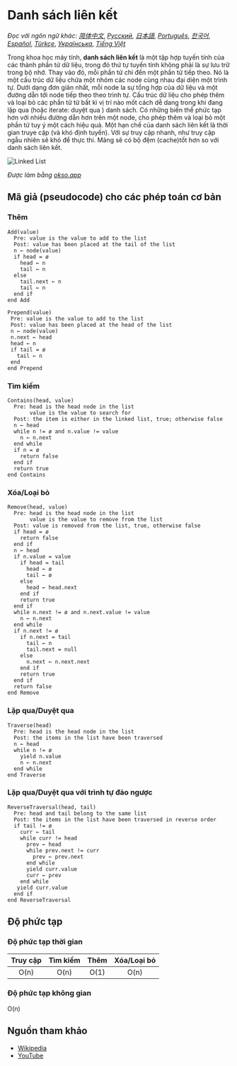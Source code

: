 # Danh sách liên kết

_Đọc với ngôn ngữ khác:_
[_简体中文_](README.zh-CN.md),
[_Русский_](README.ru-RU.md),
[_日本語_](README.ja-JP.md),
[_Português_](README.pt-BR.md),
[_한국어_](README.ko-KR.md),
[_Español_](README.es-ES.md),
[_Türkçe_](README.tr-TR.md),
[_Українська_](README.uk-UA.md),
[_Tiếng Việt_](README.vi-VN.md)

Trong khoa học máy tính, **danh sách liên kết** là một tập hợp tuyến tính của các
thành phần tử dữ liệu, trong đó thứ tự tuyến tính không phải là sự lưu trữ trong bộ nhớ. 
Thay vào đó, mỗi phần tử chỉ đến một phần tử tiếp theo. Nó là một cấu trúc dữ liệu 
chứa một nhóm các node cùng nhau đại diện một trình tự. Dưới dạng đơn giản nhất,
mỗi node la sự tổng hợp  của dữ liệu và một đường dẫn tới node tiếp theo theo trình tự. 
Cấu trúc dữ liệu cho phép thêm và loại bỏ các phần tử từ bất kì vị trí nào mốt cách
dễ dang trong khi đang lặp qua (hoặc iterate: duyệt qua ) danh sách.
Có những biến thể phức tạp hơn với nhiều đường dẫn hơn trên một node,
cho phép thêm và loại bỏ một phần tử tuy ý một cách hiệu quả.
Một hạn chế của danh sách liên kết là thời gian truye cập (và khó định tuyến). 
Với sự truy cập nhanh, như truy cập ngẫu nhiên sẽ khó để thực thi.
Mảng sẽ có bộ đệm (cache)tốt hơn so với danh sách liên kết.

![Linked List](./images/linked-list.jpeg)

*Được làm bằng [okso.app](https://okso.app)*

## Mã giả (pseudocode) cho các phép toán cơ bản

### Thêm

```text
Add(value)
  Pre: value is the value to add to the list
  Post: value has been placed at the tail of the list
  n ← node(value)
  if head = ø
    head ← n
    tail ← n
  else
    tail.next ← n
    tail ← n
  end if
end Add
```

```text
Prepend(value)
 Pre: value is the value to add to the list
 Post: value has been placed at the head of the list
 n ← node(value)
 n.next ← head
 head ← n
 if tail = ø
   tail ← n
 end
end Prepend
```

### Tìm kiếm

```text
Contains(head, value)
  Pre: head is the head node in the list
       value is the value to search for
  Post: the item is either in the linked list, true; otherwise false
  n ← head
  while n != ø and n.value != value
    n ← n.next
  end while
  if n = ø
    return false
  end if
  return true
end Contains
```

### Xóa/Loại bỏ

```text
Remove(head, value)
  Pre: head is the head node in the list
       value is the value to remove from the list
  Post: value is removed from the list, true, otherwise false
  if head = ø
    return false
  end if
  n ← head
  if n.value = value
    if head = tail
      head ← ø
      tail ← ø
    else
      head ← head.next
    end if
    return true
  end if
  while n.next != ø and n.next.value != value
    n ← n.next
  end while
  if n.next != ø
    if n.next = tail
      tail ← n
      tail.next = null
    else
      n.next ← n.next.next
    end if
    return true
  end if
  return false
end Remove
```

### Lặp qua/Duyệt qua

```text
Traverse(head)
  Pre: head is the head node in the list
  Post: the items in the list have been traversed
  n ← head
  while n != ø
    yield n.value
    n ← n.next
  end while
end Traverse
```

### Lặp qua/Duyệt qua với trình tự đảo ngược

```text
ReverseTraversal(head, tail)
  Pre: head and tail belong to the same list
  Post: the items in the list have been traversed in reverse order
  if tail != ø
    curr ← tail
    while curr != head
      prev ← head
      while prev.next != curr
        prev ← prev.next
      end while
      yield curr.value
      curr ← prev
    end while
   yield curr.value
  end if
end ReverseTraversal
```

## Độ phức tạp

### Độ phức tạp thời gian

| Truy cập    | Tìm kiếm    | Thêm      | Xóa/Loại bỏ  |
| :---------: | :---------: | :-------: | :----------: |
| O(n)        | O(n)        | O(1)      | O(n)         |

### Độ phức tạp không gian

O(n)

## Nguồn tham khảo

- [Wikipedia](https://en.wikipedia.org/wiki/Linked_list)
- [YouTube](https://www.youtube.com/watch?v=njTh_OwMljA&index=2&t=1s&list=PLLXdhg_r2hKA7DPDsunoDZ-Z769jWn4R8)
